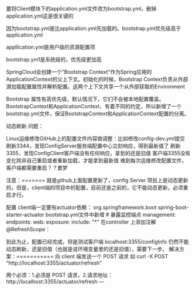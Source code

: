 要将Client模块下的application.yml文件改为bootstrap.yml，删掉application.yml这是很关键的

因为bootstrap.yml是比application.yml先加载的。bootstrap.yml优先级高于application.yml

appllication.yml是用户级的资源配置项

bootstrap.ym1是系统级的，优先级更加高

SpringCloud会创建一个"Bootstrap Context"作为Spring应用的ApplicationContext的父上下文。初始化的时候，Bootstrap Context负责从外部源加载配置属性并解析配置。这两个上下文共享一个从外部获取的Environment

Bootstrap 属性有高优先级，默认情况下，它们不会被本地配置覆盖。BootstrapContext和ApplicationContext、有着不同的约定，所以新增了一个bootstrap.yml文件，保证BootstrapContext和ApplicationContext配置的分离。


动态刷新
问题：

Linux运维修改GitHub上的配置文件内容做调整：比如修改config-dev.yml提交
刷新3344，发现ConfigServer服务端配置中心立刻响应，得到最新值了
刷新3355，发现ConfigClient客户端没有任何响应，拿到的还是旧值
客户端3355没有变化除非自己重启或者重新加载，才能拿到最新值
难到每次运维修改配置文件，客户端都需要重启？？噩梦

注意：=======
就是github上面配置更新了，config Server 项目上是动态更新的，但是，client端的项目中的配置，目前还是之前的，它不能动态更新，必须重启才行。

配置
    client端一定要有actuator依赖：
        <dependency>
        <groupId>org.springframework.boot</groupId>
        <artifactId>spring-boot-starter-actuator</artifactId>
        </dependency>
    bootstrap.yml文件中新增
        # 暴露监控端点
        management:
        endpoints:
        web:
        exposure:
        include: "*"
    在controller 上添加注解
        @RefreshScope：

到此为止，配置已经完成，但是测试客户端 localhost:3355/configInfo 仍然不能动态刷新，还是旧值（也就是说环境变量里的还是旧值），需要下一步。
解决方案：===========
向 client 端发送一个 POST 请求
如 curl -X POST “http://localhost:3355/actuator/refresh”

两个必须：1.必须是 POST 请求，2.请求地址：http://localhost:3355/actuator/refresh
—